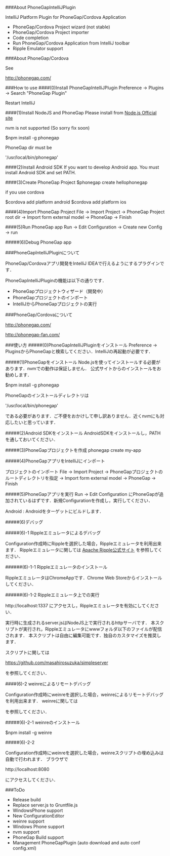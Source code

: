 ###About PhoneGapIntelliJPlugin

IntelliJ Platform Plugin for PhoneGap/Cordova Application

* PhoneGap/Cordova Project wizard (not stable)
* PhoneGap/Cordova Project importer
* Code completion
* Run PhoneGap/Cordova Application from IntelliJ toolbar
* Ripple Emulator support

###About PhoneGap/Cordova

See

http://phonegap.com/

###How to use
####(0)Install PhoneGapIntelliJPlugin
Preference -> Plugins -> Search "PhoneGap Plugin"

Restart IntelliJ

####(1)Install NodeJS and PhoneGap
Please install from [Node.js Official site](http://nodejs.org/)

nvm is not supported (So sorry fix soon)

$npm install -g phonegap

PhoneGap dir must be

 '/usr/local/bin/phonegap'

####(2)Install Android SDK
If you want to develop Android app. You must install Android SDK and set PATH.

####(3)Create PhoneGap Project
$phonegap create hellophonegap

if you use cordova

$cordova add platform android
$cordova add platform ios

####(4)Import PhoneGap Project
File -> Import Project -> PhoneGap Project root dir -> Import form external model -> PhoneGap -> Finish

####(5)Run PhoneGap app
Run -> Edit Configuration -> Create new Config -> run

#####(6)Debug PhoneGap app

###PhoneGapIntelliJPluginについて

PhoneGap/Cordovaアプリ開発をIntelliJ IDEAで行えるようにするプラグインです．

PhoneGapIntelliJPluginの機能は以下の通りです．

* PhoneGapプロジェクトウィザード（開発中）
* PhoneGapプロジェクトのインポート
* IntelliJからPhoneGapプロジェクトの実行

###PhoneGap/Cordovaについて

http://phonegap.com/

http://phonegap-fan.com/

###使い方
#####(0)PhoneGapIntelliJPluginをインストール
Preference -> PluginsからPhoneGapと検索してください．IntelliJの再起動が必要です．

#####(1)PhoneGapをインストール
Node.jsを使ってインストールする必要があります．nvmでの動作は保証しません．
公式サイトからのインストールをお勧めします．

$npm install -g phonegap

PhoneGapのインストールディレクトリは

 '/usr/local/bin/phonegap'

である必要があります．ご不便をおかけして申し訳ありません．近くnvmにも対応したいと思っています．

#####(2)Android SDKをインストール
AndroidSDKをインストールし，PATHを通しておいてください．

#####(3)PhoneGapプロジェクトを作成
phonegap create my-app

#####(4)PhoneGapアプリをIntelliJにインポート

プロジェクトのインポート
File -> Import Project -> PhoneGapプロジェクトのルートディレクトリを指定 -> Import form external model -> PhoneGap -> Finish

#####(5)PhoneGapアプリを実行
Run -> Edit Configuration
にPhoneGapが追加されているはずです．新規Configurationを作成し，実行してください．

Android : Androidをターゲットにビルドします．

#####(6)デバッグ

#####(6)-1 Rippleエミュレータによるデバッグ

Configuration作成時にRippleを選択した場合，Rippleエミュレータを利用出来ます．
Rippleエミュレータに関しては
[Apache Ripple公式サイト](http://ripple.incubator.apache.org/)
を参照してください．

######(6)-1-1 Rippleエミュレータのインストール

RippleエミュレータはChromeAppです．Chrome Web Storeからインストールしてください．

######(6)-1-2 Rippleエミュレータ上での実行

http://localhost:1337
にアクセスし，Rippleエミュレータを有効にしてください．

実行時に生成されるserver.jsはNodeJS上で実行されるhttpサーバです．
本スクリプトが実行され，Rippleエミュレータにwwwフォルダ以下のファイルが配信されます．
本スクリプトは自由に編集可能です．独自のカスタマイズを推奨します．

スクリプトに関しては

https://github.com/masahirosuzuka/simpleserver

を参照してください．

####(6)-2 weinreによるリモートデバッグ

Configuration作成時にweinreを選択した場合，weinreによるリモートデバッグを利用出来ます．
weinreに関しては

を参照してください．

#####(6)-2-1 weinreのインストール

$npm install -g weinre

#####(6)-2-2

Configuration作成時にweinreを選択した場合，weinreスクリプトの埋め込みは自動で行われます．
ブラウザで

http://localhost:8080

にアクセスしてください．

###ToDo

* Release build
* Replace server.js to Gruntfile.js
* WindowsPhone support
* New ConfigurationEditor
* weinre support
* Windows Phone support
* nvm support
* PhoneGap Build support
* Management PhoneGapPlugin (auto download and auto conf config.xml)
